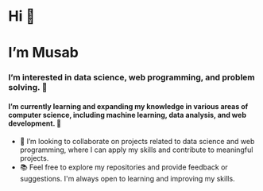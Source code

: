# Hi 👋 
# I’m Musab 

### I’m interested in data science, web programming, and problem solving. 👀 
#### I’m currently learning and expanding my knowledge in various areas of computer science, including machine learning, data analysis, and web development. 🌱
- 💞️ I’m looking to collaborate on projects related to data science and web programming, where I can apply my skills and contribute to meaningful projects.
- 📚 Feel free to explore my repositories and provide feedback or suggestions. I'm always open to learning and improving my skills.

<!---
Musab-Nuirat/Musab-Nuirat is a ✨ special ✨ repository because its `README.md` (this file) appears on your GitHub profile.
You can click the Preview link to take a look at your changes.
--->
